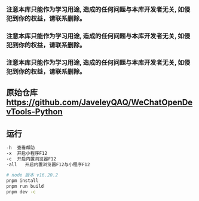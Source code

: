 ### **注意本库只能作为学习用途, 造成的任何问题与本库开发者无关, 如侵犯到你的权益，请联系删除。**

### **注意本库只能作为学习用途, 造成的任何问题与本库开发者无关, 如侵犯到你的权益，请联系删除。**

### **注意本库只能作为学习用途, 造成的任何问题与本库开发者无关, 如侵犯到你的权益，请联系删除。**

## 原始仓库 https://github.com/JaveleyQAQ/WeChatOpenDevTools-Python

## 运行
```sh
-h  查看帮助
-x  开启小程序F12
-c  开启内置浏览器F12
-all   开启内置浏览器F12与小程序F12
```
```sh
# node 版本 v16.20.2
pnpm install
pnpm run build
pnpm dev -c
```
